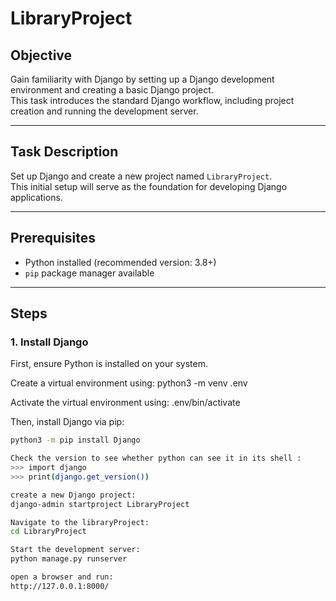  # LibraryProject

## Objective

Gain familiarity with Django by setting up a Django development environment and creating a basic Django project.  
This task introduces the standard Django workflow, including project creation and running the development server.

---

## Task Description

Set up Django and create a new project named `LibraryProject`.  
This initial setup will serve as the foundation for developing Django applications.

---

## Prerequisites

- Python installed (recommended version: 3.8+)
- `pip` package manager available

---

## Steps

### 1. Install Django

First, ensure Python is installed on your system.

Create a virtual environment using:
python3 -m venv .env

Activate the virtual environment using:
.env/bin/activate

Then, install Django via pip:

```bash
python3 -m pip install Django

Check the version to see whether python can see it in its shell :
>>> import django
>>> print(django.get_version())

create a new Django project:
django-admin startproject LibraryProject

Navigate to the libraryProject:
cd LibraryProject

Start the development server:
python manage.py runserver

open a browser and run:
http://127.0.0.1:8000/
